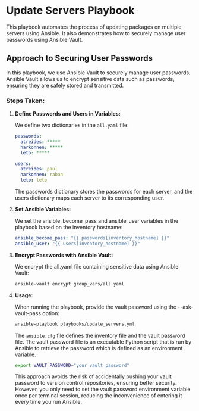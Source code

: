 # Update Servers Playbook

This playbook automates the process of updating packages on multiple servers using Ansible. It also demonstrates how to securely manage user passwords using Ansible Vault.

## Approach to Securing User Passwords

In this playbook, we use Ansible Vault to securely manage user passwords. Ansible Vault allows us to encrypt sensitive data such as passwords, ensuring they are safely stored and transmitted.

### Steps Taken:

1. **Define Passwords and Users in Variables:**

   We define two dictionaries in the `all.yaml` file:
   
   ```yaml
   passwords:
     atreides: *****
     harkonnen: *****
     leto: *****
   
   users:
     atreides: paul
     harkonnen: raban
     leto: leto
   ```
    The passwords dictionary stores the passwords for each server, and the users dictionary maps each server to its corresponding user.

2. **Set Ansible Variables:**

    We set the ansible_become_pass and ansible_user variables in the playbook based on the inventory hostname:
    ```yaml
    ansible_become_pass: "{{ passwords[inventory_hostname] }}"
    ansible_user: "{{ users[inventory_hostname] }}"
    ```

3. **Encrypt Passwords with Ansible Vault:**

    We encrypt the all.yaml file containing sensitive data using Ansible Vault:
    ```bash
    ansible-vault encrypt group_vars/all.yaml
    ```

4. **Usage:**

    When running the playbook, provide the vault password using the --ask-vault-pass option:
    ```bash
    ansible-playbook playbooks/update_servers.yml
    ```

    The `ansible.cfg` file defines the inventory file and the vault password file. The vault password file is an executable Python script that is run by Ansible to retrieve the password which is defined as an environment variable.

    ```bash
    export VAULT_PASSWORD="your_vault_password"
    ```

    This approach avoids the risk of accidentally pushing your vault password to version control repositories, ensuring better security. However, you only need to set the vault password environment variable once per terminal session, reducing the inconvenience of entering it every time you run Ansible.
